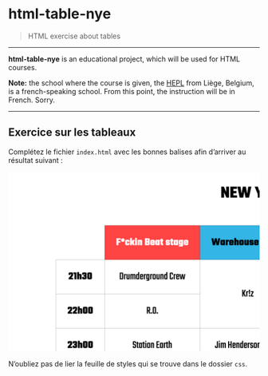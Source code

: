 # html-table-nye

> HTML exercise about tables

* * *

**html-table-nye** is an educational project, which will be used for HTML courses.

**Note:** the school where the course is given, the [HEPL](http://www.hepl.be) from Liège, Belgium, is a french-speaking school. From this point, the instruction will be in French. Sorry.

* * *

## Exercice sur les tableaux

Complétez le fichier `index.html` avec les bonnes balises afin d’arriver au résultat suivant :

![Résultat attendu](./rendu.png)

N’oubliez pas de lier la feuille de styles qui se trouve dans le dossier `css`.
